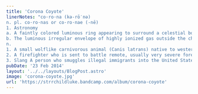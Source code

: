 ```yaml
---
title: 'Corona Coyote'
linerNotes: "co·ro·na (kə-rō′nə)
n. pl. co·ro·nas or co·ro·nae (-nē)
1. Astronomy
a. A faintly colored luminous ring appearing to surround a celestial body visible through a haze or thin cloud, especially such a ring around the moon or sun, caused by diffraction of light from suspended matter in the intervening medium. Also called aureole.
b. The luminous irregular envelope of highly ionized gas outside the chromosphere of the sun. coy·o·te (kī-ō′tē, kī′ōt′)
n.
1. A small wolflike carnivorous animal (Canis latrans) native to western North America and found in many other regions of the continent. Also called prairie wolf.
2. A firefighter who is sent to battle remote, usually very severe forest fires, often for days at a time.
3. Slang A person who smuggles illegal immigrants into the United States, especially across the Mexican border. ----- Been sitting on this for a while. Not as many beats but I hope you still like it."
pubDate: '23 Feb 2014'
layout: '../../layouts/BlogPost.astro'
image: 'corona-coyote.jpg'
url: 'https://strrchildluke.bandcamp.com/album/corona-coyote'
---
```



